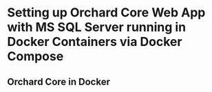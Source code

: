 # Setting up Orchard Core Web App with MS SQL Server running in Docker Containers via Docker Compose

## Orchard Core in Docker


